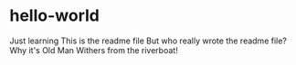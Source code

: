 # hello-world
Just learning
This is the readme file
But who really wrote the readme file?
Why it's Old Man Withers from the riverboat!
